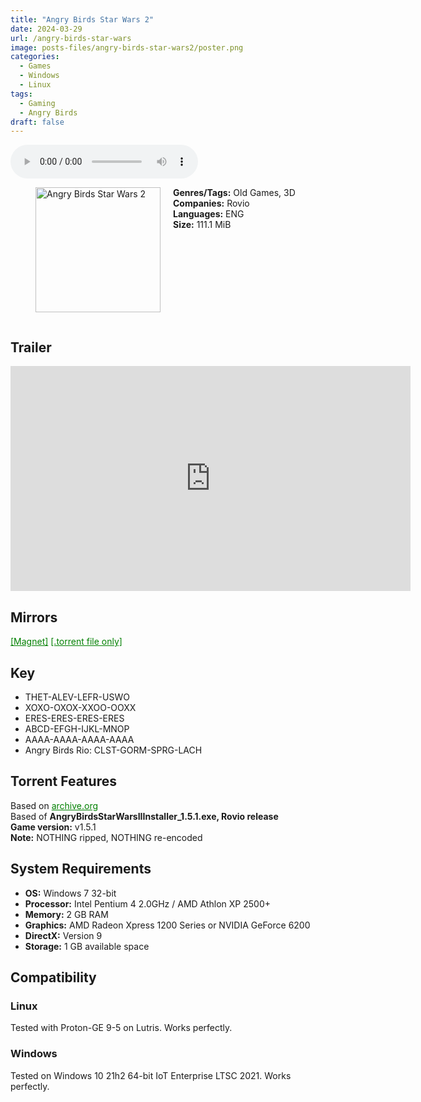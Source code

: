 ```yaml
---
title: "Angry Birds Star Wars 2"
date: 2024-03-29
url: /angry-birds-star-wars
image: posts-files/angry-birds-star-wars2/poster.png
categories:
  - Games
  - Windows
  - Linux
tags:
  - Gaming
  - Angry Birds
draft: false
---
```


<style>
  body.dark-mode,
  body.dark-mode main * {
    background: url('/posts-files/angry-birds-star-wars2/background.jpg') center center fixed no-repeat;
    background-size: cover;
    color: #f5f5f5;
  }
</style>

<script>
    document.addEventListener('DOMContentLoaded', function () {
        document.body.classList.add('dark-mode');
        localStorage.setItem('darkMode', 'true');
    });
</script>

<audio controls autoplay>
  <source src="/posts-files/angry-birds-star-wars2/music.mp3" type="audio/mp3">
  Your browser does not support the audio tag.
</audio>

<figure style="float: left; margin-right: 20px;">
  <img src="/posts-files/angry-birds-star-wars2/poster.png" alt="Angry Birds Star Wars 2" style="width: 200px;">
</figure>

**Genres/Tags:** Old Games, 3D  
**Companies:** Rovio  
**Languages:** ENG  
**Size:** 111.1 MiB  

# ⠀
# ⠀
## Trailer
<iframe width="640" height="360" src="https://www.youtube.com/embed/wP_nMhli3CQ" title="Angry Birds Star Wars 2 - out NOW!" frameborder="0" allow="accelerometer; autoplay; clipboard-write; encrypted-media; gyroscope; picture-in-picture; web-share" referrerpolicy="strict-origin-when-cross-origin" allowfullscreen></iframe>

## Mirrors
<a href="magnet:?xt=urn:btih:QBPQEBDU65J56HSREYMFYRQYNAHIVRL3&dn=Angry%20Birds%20Star%20Wars%20II" style="color: green;">[Magnet]</a>
<a href="https://www.dropbox.com/scl/fi/22pkwytpho5vqfl916nz0/Angry-Birds-Star-Wars-II.torrent?rlkey=a4b4jiekovw5n0p9lt5e59268&st=z9parmcw&dl=1" style="color: green;">[.torrent file only]</a>

## Key
- THET-ALEV-LEFR-USWO
- XOXO-OXOX-XXOO-OOXX
- ERES-ERES-ERES-ERES 
- ABCD-EFGH-IJKL-MNOP
- AAAA-AAAA-AAAA-AAAA 
- Angry Birds Rio: CLST-GORM-SPRG-LACH

## Torrent Features
Based on <a href="https://archive.org/details/angry-birds-pc" style="color: green;">archive.org</a>   
Based of **AngryBirdsStarWarsIIInstaller_1.5.1.exe, Rovio release**  
**Game version:** v1.5.1  
**Note:** NOTHING ripped, NOTHING re-encoded

## System Requirements
- **OS:** Windows 7 32-bit
- **Processor:** Intel Pentium 4 2.0GHz / AMD Athlon XP 2500+
- **Memory:** 2 GB RAM
- **Graphics:** AMD Radeon Xpress 1200 Series or NVIDIA GeForce 6200
- **DirectX:** Version 9
- **Storage:** 1 GB available space

## Compatibility
### Linux
Tested with Proton-GE 9-5 on Lutris. Works perfectly.  

### Windows
Tested on Windows 10 21h2 64-bit IoT Enterprise LTSC 2021. Works perfectly.

